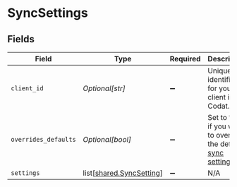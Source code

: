 # SyncSettings


## Fields

| Field                                                                                                                           | Type                                                                                                                            | Required                                                                                                                        | Description                                                                                                                     |
| ------------------------------------------------------------------------------------------------------------------------------- | ------------------------------------------------------------------------------------------------------------------------------- | ------------------------------------------------------------------------------------------------------------------------------- | ------------------------------------------------------------------------------------------------------------------------------- |
| `client_id`                                                                                                                     | *Optional[str]*                                                                                                                 | :heavy_minus_sign:                                                                                                              | Unique identifier for your client in Codat.                                                                                     |
| `overrides_defaults`                                                                                                            | *Optional[bool]*                                                                                                                | :heavy_minus_sign:                                                                                                              | Set to `True` if you want to override the default [sync settings](https://docs.codat.io/knowledge-base/advanced-sync-settings). |
| `settings`                                                                                                                      | list[[shared.SyncSetting](undefined/models/shared/syncsetting.md)]                                                              | :heavy_minus_sign:                                                                                                              | N/A                                                                                                                             |